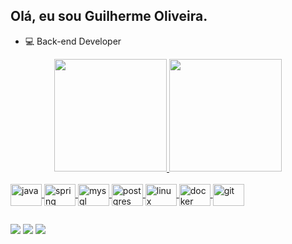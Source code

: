 ## Olá, eu sou Guilherme Oliveira.
- 💻 Back-end Developer

<div align="center">
  <a href="https://github.com/guioliver27">
  <img height="180em" src="https://github-readme-stats.vercel.app/api?username=guioliver27&show_icons=true&theme=shades-of-purple&include_all_commits=true&count_private=true"/>
  <img height="180em" src="https://github-readme-stats.vercel.app/api/top-langs/?username=guioliver27&layout=compact&langs_count=7&theme=shades-of-purple"/>
</div>

  <div style="display: inline_block"><br>
  <img align="center" alt="java" height="35" width="50" src="https://cdn.jsdelivr.net/gh/devicons/devicon/icons/java/java-original.svg">
  <img align="center" alt="spring" height="35" width="50" src="https://cdn.jsdelivr.net/gh/devicons/devicon/icons/spring/spring-original.svg">
  <img align="center" alt="mysql" height="35" width="50" src="https://cdn.jsdelivr.net/gh/devicons/devicon/icons/mysql/mysql-original.svg" />
  <img align="center" alt="postgres" height="35" width="50" src="https://cdn.jsdelivr.net/gh/devicons/devicon/icons/postgresql/postgresql-original.svg">
  <img align="center" alt="linux" height="35" width="50" src="https://cdn.jsdelivr.net/gh/devicons/devicon/icons/linux/linux-original.svg" />
  <img align="center" alt="docker" height="35" width="50" src="https://cdn.jsdelivr.net/gh/devicons/devicon/icons/docker/docker-original.svg" />
  <img align="center" alt="git" height="35" width="50" src="https://cdn.jsdelivr.net/gh/devicons/devicon/icons/git/git-original.svg">
</div>
  
  ##
  
<div> 
  <a href="https://www.instagram.com/guimoncao27" target="_blank"><img src="https://img.shields.io/badge/-Instagram-%23E4405F?style=for-the-badge&logo=instagram&logoColor=white" target="_blank"></a>
  <a href = "mailto:guilherme_oliveira27@outlook.com"><img src="https://img.shields.io/badge/Microsoft_Outlook-0078D4?style=for-the-badge&logo=microsoft-outlook&logoColor=white" target="_blank"></a>
  <a href="https://www.linkedin.com/in/guilherme-moncao/" target="_blank"><img src="https://img.shields.io/badge/-LinkedIn-%230077B5?style=for-the-badge&logo=linkedin&logoColor=white" target="_blank"></a>  
</div>
